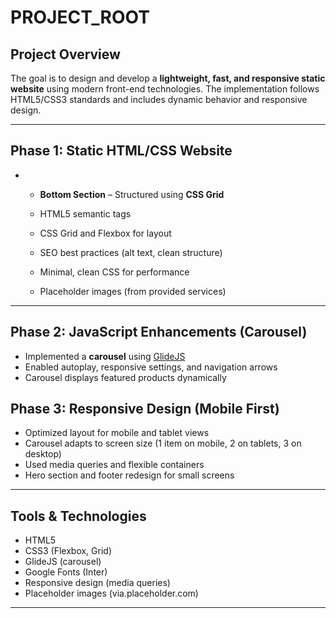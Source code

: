 ﻿# PROJECT_ROOT


##  Project Overview

The goal is to design and develop a **lightweight, fast, and responsive static website** using modern front-end technologies. The implementation follows HTML5/CSS3 standards and  includes dynamic behavior and responsive design.

---

##  Phase 1: Static HTML/CSS Website

- 
  - **Bottom Section** – Structured using **CSS Grid**

  - HTML5 semantic tags
  - CSS Grid and Flexbox for layout
  - SEO best practices (alt text, clean structure)
  - Minimal, clean CSS for performance
  - Placeholder images (from provided services)



---

##  Phase 2: JavaScript Enhancements (Carousel)

- Implemented a **carousel** using [GlideJS](https://glidejs.com/)
- Enabled autoplay, responsive settings, and navigation arrows
- Carousel displays featured products dynamically



##  Phase 3: Responsive Design (Mobile First)

- Optimized layout for mobile and tablet views
- Carousel adapts to screen size (1 item on mobile, 2 on tablets, 3 on desktop)
- Used media queries and flexible containers
- Hero section and footer redesign for small screens





---

## Tools & Technologies

- HTML5
- CSS3 (Flexbox, Grid)
- GlideJS (carousel)
- Google Fonts (Inter)
- Responsive design (media queries)
- Placeholder images (via.placeholder.com)

---


